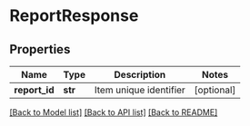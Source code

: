 # ReportResponse

## Properties
Name | Type | Description | Notes
------------ | ------------- | ------------- | -------------
**report_id** | **str** | Item unique identifier | [optional] 

[[Back to Model list]](../README.md#documentation-for-models) [[Back to API list]](../README.md#documentation-for-api-endpoints) [[Back to README]](../README.md)


